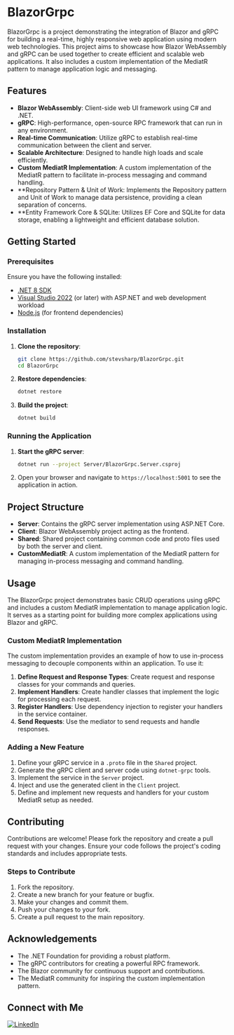 # BlazorGrpc

BlazorGrpc is a project demonstrating the integration of Blazor and gRPC for building a real-time, highly responsive web application using modern web technologies. This project aims to showcase how Blazor WebAssembly and gRPC can be used together to create efficient and scalable web applications. It also includes a custom implementation of the MediatR pattern to manage application logic and messaging.

## Features

- **Blazor WebAssembly**: Client-side web UI framework using C# and .NET.
- **gRPC**: High-performance, open-source RPC framework that can run in any environment.
- **Real-time Communication**: Utilize gRPC to establish real-time communication between the client and server.
- **Scalable Architecture**: Designed to handle high loads and scale efficiently.
- **Custom MediatR Implementation**: A custom implementation of the MediatR pattern to facilitate in-process messaging and command handling.
- **Repository Pattern & Unit of Work: Implements the Repository pattern and Unit of Work to manage data persistence, providing a clean separation of concerns.
- **Entity Framework Core & SQLite: Utilizes EF Core and SQLite for data storage, enabling a lightweight and efficient database solution.

## Getting Started

### Prerequisites

Ensure you have the following installed:

- [.NET 8 SDK](https://dotnet.microsoft.com/download/dotnet/8.0)
- [Visual Studio 2022](https://visualstudio.microsoft.com/vs/) (or later) with ASP.NET and web development workload
- [Node.js](https://nodejs.org/) (for frontend dependencies)

### Installation

1. **Clone the repository**:

    ```sh
    git clone https://github.com/stevsharp/BlazorGrpc.git
    cd BlazorGrpc
    ```

2. **Restore dependencies**:

    ```sh
    dotnet restore
    ```

3. **Build the project**:

    ```sh
    dotnet build
    ```

### Running the Application

1. **Start the gRPC server**:

    ```sh
    dotnet run --project Server/BlazorGrpc.Server.csproj
    ```
2. Open your browser and navigate to `https://localhost:5001` to see the application in action.

## Project Structure

- **Server**: Contains the gRPC server implementation using ASP.NET Core.
- **Client**: Blazor WebAssembly project acting as the frontend.
- **Shared**: Shared project containing common code and proto files used by both the server and client.
- **CustomMediatR**: A custom implementation of the MediatR pattern for managing in-process messaging and command handling.

## Usage

The BlazorGrpc project demonstrates basic CRUD operations using gRPC and includes a custom MediatR implementation to manage application logic. It serves as a starting point for building more complex applications using Blazor and gRPC.

### Custom MediatR Implementation

The custom implementation provides an example of how to use in-process messaging to decouple components within an application. To use it:

1. **Define Request and Response Types**: Create request and response classes for your commands and queries.
2. **Implement Handlers**: Create handler classes that implement the logic for processing each request.
3. **Register Handlers**: Use dependency injection to register your handlers in the service container.
4. **Send Requests**: Use the mediator to send requests and handle responses.

### Adding a New Feature

1. Define your gRPC service in a `.proto` file in the `Shared` project.
2. Generate the gRPC client and server code using `dotnet-grpc` tools.
3. Implement the service in the `Server` project.
4. Inject and use the generated client in the `Client` project.
5. Define and implement new requests and handlers for your custom MediatR setup as needed.

## Contributing

Contributions are welcome! Please fork the repository and create a pull request with your changes. Ensure your code follows the project's coding standards and includes appropriate tests.

### Steps to Contribute

1. Fork the repository.
2. Create a new branch for your feature or bugfix.
3. Make your changes and commit them.
4. Push your changes to your fork.
5. Create a pull request to the main repository.

## Acknowledgements

- The .NET Foundation for providing a robust platform.
- The gRPC contributors for creating a powerful RPC framework.
- The Blazor community for continuous support and contributions.
- The MediatR community for inspiring the custom implementation pattern.

## Connect with Me

[![LinkedIn](https://img.shields.io/badge/LinkedIn-Profile-blue)](https://www.linkedin.com/in/spyros-ponaris-913a6937/)
